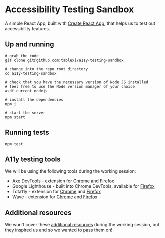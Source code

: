 # Accessibility Testing Sandbox

A simple React App, built with [Create React App](./docs/CRA_README.md), that helps us to test out accessibility features.

## Up and running

```shell
# grab the code
git clone git@github.com:tablexi/a11y-testing-sandbox

# change into the repo root directory
cd a11y-testing-sandbox

# check that you have the necessary version of Node JS installed
# feel free to use the Node version manager of your choice
asdf current nodejs

# install the dependencies
npm i

# start the server
npm start
```

## Running tests

```shell
npm test
```

## A11y testing tools

We will be using the following tools during the working session:

- Axe DevTools - extension for [Chrome](https://chrome.google.com/webstore/detail/axe-devtools-web-accessib/lhdoppojpmngadmnindnejefpokejbdd) and [Firefox](https://addons.mozilla.org/en-GB/firefox/addon/axe-devtools/)
- Google Lighthouse - built into Chrome DevTools, available for [Firefox](https://addons.mozilla.org/en-GB/firefox/addon/google-lighthouse/)
- Tota11y - extension for [Chrome](https://chrome.google.com/webstore/detail/tota11y-plugin-from-khan/oedofneiplgibimfkccchnimiadcmhpe) and [Firefox](https://addons.mozilla.org/en-GB/firefox/addon/tota11y-accessibility-toolkit/)
- Wave - extension for [Chrome](https://chrome.google.com/webstore/detail/wave-evaluation-tool/jbbplnpkjmmeebjpijfedlgcdilocofh) and [Firefox](https://addons.mozilla.org/en-GB/firefox/addon/wave-accessibility-tool/)

## Additional resources

We won't cover these [additional resources](https://docs.google.com/presentation/d/1BDgNvwI-PfwptjykfwcgB_OvABbs4hoC4P4B4kTxRaU/edit) during the working session, but they inspired us and so we wanted to pass them on!
